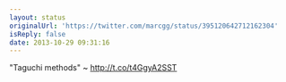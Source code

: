```yaml
---
layout: status
originalUrl: 'https://twitter.com/marcgg/status/395120642712162304'
isReply: false
date: 2013-10-29 09:31:16
---
```


"Taguchi methods" ~ http://t.co/t4GgyA2SST
